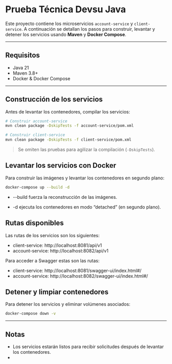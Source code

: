 # Prueba Técnica Devsu Java

Este proyecto contiene los microservicios `account-service` y `client-service`. A continuación se detallan los pasos para construir, levantar y detener los servicios usando **Maven** y **Docker Compose**.

---

## Requisitos

- Java 21  
- Maven 3.8+  
- Docker & Docker Compose  

---

## Construcción de los servicios

Antes de levantar los contenedores, compilar los servicios:

```bash
# Construir account-service
mvn clean package -DskipTests -f account-service/pom.xml

# Construir client-service
mvn clean package -DskipTests -f client-service/pom.xml
```

> Se omiten las pruebas para agilizar la compilación (`-DskipTests`).

## Levantar los servicios con Docker

Para construir las imágenes y levantar los contenedores en segundo plano:

```bash
docker-compose up --build -d
```

* --build fuerza la reconstrucción de las imágenes.

* -d ejecuta los contenedores en modo “detached” (en segundo plano).

## Rutas disponibles

Las rutas de los servicios son los siguientes:

* client-service: http://localhost:8081/api/v1
* account-service: http://localhost:8082/api/v1

Para acceder a Swagger estas son las rutas:

* client-service: http://localhost:8081/swagger-ui/index.html#/
* account-service: http://localhost:8082/swagger-ui/index.html#/


## Detener y limpiar contenedores

Para detener los servicios y eliminar volúmenes asociados:

```bash
docker-compose down -v
```

---

## Notas

* Los servicios estarán listos para recibir solicitudes después de levantar los contenedores.
* 
